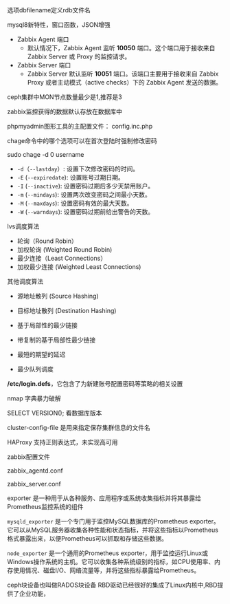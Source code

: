 选项dbfilename定义rdb文件名



mysql8新特性，窗口函数，JSON增强



- Zabbix Agent 端口
  - 默认情况下，Zabbix Agent 监听 **10050** 端口。这个端口用于接收来自 Zabbix Server 或 Proxy 的监控请求。
- Zabbix Server 端口
  - Zabbix Server 默认监听 **10051** 端口。该端口主要用于接收来自 Zabbix Proxy 或者主动模式（active checks）下的 Zabbix Agent 发送的数据。



ceph集群中MON节点数量最少是1,推荐是3



zabbix监控获得的数据默认存放在数据库中



phpmyadmin图形工具的主配置文件： config.inc.php



chage命令中的哪个选项可以在首次登陆时强制修改密码

sudo chage -d 0 username



- `-d`（`--lastday`）:  设置下次修改密码的时间。
- `-E` (`--expiredate`): 设置账号过期日期。
- `-I` (`--inactive`): 设置密码过期后多少天禁用账户。
- `-m` (`--mindays`): 设置两次改变密码之间最小天数。
- `-M` (`--maxdays`): 设置密码有效的最大天数。
- `-W` (`--warndays`): 设置密码过期前给出警告的天数。





lvs调度算法

- 轮询（Round Robin）
- 加权轮询 (Weighted Round Robin)
- 最少连接（Least Connections）
- 加权最少连接 (Weighted Least Connections)

其他调度算法

- 源地址散列 (Source Hashing)

- 目标地址散列 (Destination Hashing)
- 基于局部性的最少链接
- 带复制的基于局部性最少链接
- 最短的期望的延迟
- 最少队列调度





**/etc/login.defs**，它包含了为新建账号配置密码等策略的相关设置

nmap  字典暴力破解



SELECT VERSION(); 看数据库版本

cluster-config-file 是用来指定保存集群信息的文件名



HAProxy 支持正则表达式，未实现高可用



zabbix配置文件

zabbix_agentd.conf

zabbix_server.conf





exporter 是一种用于从各种服务、应用程序或系统收集指标并将其暴露给Prometheus监控系统的组件

`mysqld_exporter` 是一个专门用于监控MySQL数据库的Prometheus exporter。它可以从MySQL服务器收集各种性能和状态指标，并将这些指标以Prometheus格式暴露出来，以便Prometheus可以抓取和存储这些数据。

`node_exporter` 是一个通用的Prometheus exporter，用于监控运行Linux或Windows操作系统的主机。它可以收集各种系统级别的指标，如CPU使用率、内存使用情况、磁盘I/O、网络流量等，并将这些指标暴露给Prometheus。





ceph块设备也叫做RADOS块设备 RBD驱动已经很好的集成了Linux内核中,RBD提供了企业功能，





